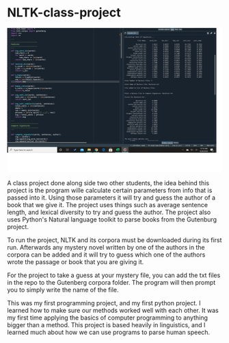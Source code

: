 # NLTK-class-project

![picture](NLTK.png)

A class project done along side two other students, the idea behind this project is the program wille calculate certain parameters from info that is passed into it. Using those parameters it will try and guess the author of a book that we give it. The project uses things such as average sentence length, and lexical diversity to try and guess the author. The project also uses Python's Natural language toolkit to parse books from the Gutenburg project.

To run the project, NLTK and its corpora must be downloaded during its first run. Afterwards any mystery novel written by one of the authors in the corpora can be added and it will try to guess which one of the authors wrote the passage or book that you are giving it.

For the project to take a guess at your mystery file, you can add the txt files in the repo to the Gutenberg corpora folder. The program will then prompt you to simply write the name of the file.  

This was my first programming project, and my first python project. I learned how to make sure our methods worked well with each other. It was my first time applying the basics of computer programming to anything bigger than a method. This project is based heavily in linguistics, and I learned much about how we can use programs to parse human speech.
